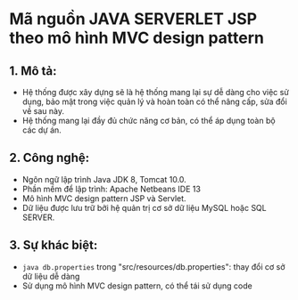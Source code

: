 # Mã nguồn JAVA SERVERLET JSP theo mô hình MVC design pattern

## 1. Mô tả:
- Hệ thống được xây dựng sẽ là hệ thống mang lại sự dễ dàng cho việc sử dụng, bảo mật trong việc quản lý và hoàn toàn có thể nâng cấp, sửa đổi về sau này.
- Hệ thống mang lại đầy đủ chức năng cơ bản, có thể áp dụng toàn bộ các dự án.

## 2. Công nghệ:

-   Ngôn ngữ lập trình Java JDK 8, Tomcat 10.0.
-   Phần mềm để lập trình: Apache Netbeans IDE 13
-   Mô hình MVC design pattern JSP và Servlet.
-   Dữ liệu được lưu trữ bởi hệ quản trị cơ sở dữ liệu MySQL hoặc SQL SERVER.

## 3. Sự khác biệt:

- ```java db.properties``` trong "src/resources/db.properties": thay đổi cơ sở dữ liệu dễ dàng
- Sử dụng mô hình MVC design pattern, có thể tái sử dụng code
